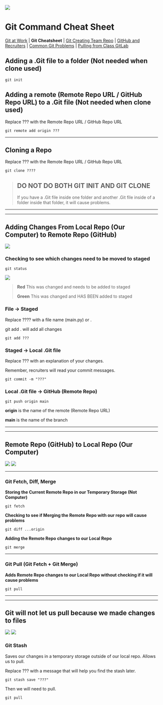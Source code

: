 <img src="./assets/imgs/banner.png">

# Git Command Cheat Sheet

<a href="README.md" target="_blank">Git at Work</a> | **Git Cheatsheet** | <a href="CreatingTeamRepo.md" target="_blank">Git Creating Team Repo</a> | <a href="GitHubAndRecruiters.md" target="_blank">GitHub and Recruiters</a> | <a href="GitTroubleShooting.md" target="_blank">Common Git Problems</a> | <a href="PullingFromClassGitLab.md" target="_blank">Pulling from Class GitLab</a>

## Adding a .Git file to a folder (Not needed when clone used)

```
git init
```

## Adding a remote (Remote Repo URL / GitHub Repo URL) to a .Git file (Not needed when clone used)

Replace ??? with the Remote Repo URL / GitHub Repo URL

```
git remote add origin ???
```

---

## Cloning a Repo

Replace ??? with the Remote Repo URL / GitHub Repo URL

```
git clone ????
```

> ## DO NOT DO BOTH GIT INIT AND GIT CLONE
>
> If you have a .Git file inside one folder and another .Git file inside of a folder inside that folder, it will cause problems.

---

---

## Adding Changes From Local Repo (Our Computer) to Remote Repo (GitHub)

<img src="./assets/imgs/lifeCycle_localToRemote.png">

### Checking to see which changes need to be moved to staged

```
git status
```

<img src="./assets/imgs/command_gitStatus.PNG">

> **Red** This was changed and needs to be added to staged
>
> **Green** This was changed and HAS BEEN added to staged

### File -> Staged

Replace ???? with a file name (main.py) or .

git add . will add all changes

```
git add ???
```

### Staged -> Local .Git file

Replace ??? with an explanation of your changes.

Remember, recruiters will read your commit messages.

```
git commit -m "???"
```

### Local .Git file -> GitHub (Remote Repo)

```
git push origin main
```

**origin** is the name of the remote (Remote Repo URL)

**main** is the name of the branch

---

---

## Remote Repo (GitHub) to Local Repo (Our Computer)

<img src="assets/imgs/lifeCycle_remoteToLocal.png">

<img src="assets/imgs/lifeCycle_pullVFetch.png">

---

### Git Fetch, Diff, Merge

**Storing the Current Remote Repo in our Temporary Storage (Not Computer)**

```
git fetch
```

**Checking to see if Merging the Remote Repo with our repo will cause problems**

```
git diff ...origin
```

**Adding the Remote Repo changes to our Local Repo**

```
git merge
```

---

### Git Pull (Git Fetch + Git Merge)

**Adds Remote Repo changes to our Local Repo without checking if it will cause problems**

```
git pull
```

---

---

## Git will not let us pull because we made changes to files

<img src="./assets/imgs/pullError.PNG">

<img src="./assets/imgs/gitStash.png">

### Git Stash

Saves our changes in a temporary storage outside of our local repo. Allows us to pull.

Replace ??? with a message that will help you find the stash later.

```
git stash save "???"
```

Then we will need to pull.

```
git pull
```
